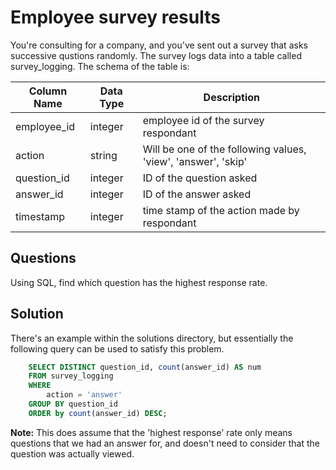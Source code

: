 # Employee survey results

You're consulting for a company, and you've sent out a survey that asks
successive qustions randomly. The survey logs data into a table called
survey_logging. The schema of the table is:

| Column Name | Data Type | Description |
|-------------|-----------|-------------|
| employee_id | integer | employee id of the survey respondant |
| action | string | Will be one of the following values, 'view', 'answer', 'skip' |
| question_id | integer | ID of the question asked |
| answer_id | integer | ID of the answer asked |
| timestamp | integer | time stamp of the action made by respondant |

## Questions

Using SQL, find which question has the highest response rate.

## Solution

There's an example within the solutions directory, but essentially the following
query can be used to satisfy this problem.

```sql
    SELECT DISTINCT question_id, count(answer_id) AS num
    FROM survey_logging
    WHERE
        action = 'answer'
    GROUP BY question_id
    ORDER by count(answer_id) DESC;
```

**Note:** This does assume that the 'highest response' rate only means questions
that we had an answer for, and doesn't need to consider that the question was
actually viewed.
